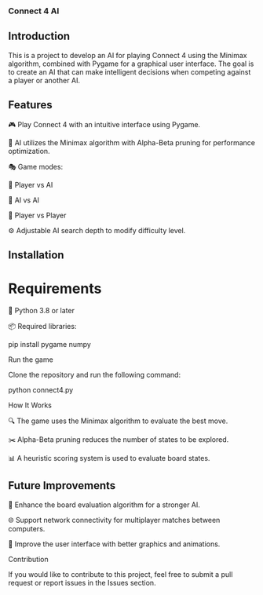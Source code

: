### Connect 4 AI

## Introduction

This is a project to develop an AI for playing Connect 4 using the Minimax algorithm, combined with Pygame for a graphical user interface. The goal is to create an AI that can make intelligent decisions when competing against a player or another AI.

## Features

🎮 Play Connect 4 with an intuitive interface using Pygame.

🧠 AI utilizes the Minimax algorithm with Alpha-Beta pruning for performance optimization.

🎭 Game modes:

👤 Player vs AI

🤖 AI vs AI

👥 Player vs Player

⚙️ Adjustable AI search depth to modify difficulty level.

## Installation

# Requirements

🐍 Python 3.8 or later

📦 Required libraries:

pip install pygame numpy

Run the game

Clone the repository and run the following command:

python connect4.py

How It Works

🔍 The game uses the Minimax algorithm to evaluate the best move.

✂️ Alpha-Beta pruning reduces the number of states to be explored.

📊 A heuristic scoring system is used to evaluate board states.

## Future Improvements

🚀 Enhance the board evaluation algorithm for a stronger AI.

🌐 Support network connectivity for multiplayer matches between computers.

🎨 Improve the user interface with better graphics and animations.

Contribution

If you would like to contribute to this project, feel free to submit a pull request or report issues in the Issues section.
